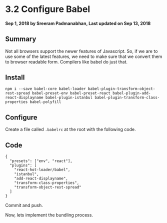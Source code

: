 # 3.2 Configure Babel

#### Sep 1, 2018 by Sreeram Padmanabhan, Last updated on Sep 13, 2018

## Summary

Not all browsers support the newer features of Javascript. So, if we are to use some of the latest features, we need to make sure that we convert them to browser readable form. Compilers like babel do just that.

## Install

`npm i --save babel-core babel-loader babel-plugin-transform-object-rest-spread babel-preset-env babel-preset-react babel-plugin-add-react-displayname babel-plugin-istanbul babel-plugin-transform-class-properties babel-polyfill`

## Configure

Create a file called `.babelrc` at the root with the following code.

## Code

    {
      "presets": ["env", "react"],
      "plugins": [
        "react-hot-loader/babel",
        "istanbul",
        "add-react-displayname",
        "transform-class-properties",
        "transform-object-rest-spread"
      ]
    }

Commit and push.

Now, lets implement the bundling process.
